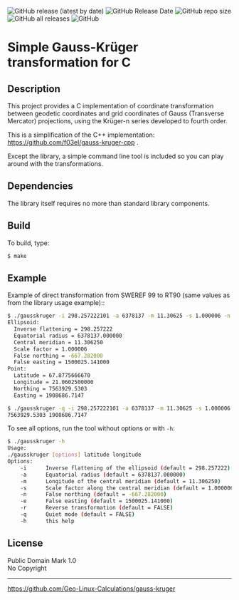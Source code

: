 ![GitHub release (latest by date)](https://img.shields.io/github/v/release/Geo-Linux-Calculations/gauss-kruger)
![GitHub Release Date](https://img.shields.io/github/release-date/Geo-Linux-Calculations/gauss-kruger)
![GitHub repo size](https://img.shields.io/github/repo-size/Geo-Linux-Calculations/gauss-kruger)
![GitHub all releases](https://img.shields.io/github/downloads/Geo-Linux-Calculations/gauss-kruger/total)
![GitHub](https://img.shields.io/github/license/Geo-Linux-Calculations/gauss-kruger)

# Simple Gauss-Krüger transformation for C

## Description

This project provides a C implementation of coordinate transformation between geodetic
coordinates and grid coordinates of Gauss (Transverse Mercator) projections, using the Krüger-n series developed to fourth order.

This is a simplification of the C++ implementation: https://github.com/f03el/gauss-kruger-cpp .

Except the library, a simple command line tool is included so you can play around with the transformations.

## Dependencies

The library itself requires no more than standard library components.

## Build

To build, type:
```sh
$ make
```

## Example

Example of direct transformation from SWEREF 99 to RT90 (same values as from the library usage example)::
```sh
$ ./gausskruger -i 298.257222101 -a 6378137 -m 11.30625 -s 1.000006 -n -667.282 -e 1500025.141 67.877566667 21.06025
Ellipsoid:
  Inverse flattening = 298.257222
  Equatorial radius = 6378137.000000
  Central meridian = 11.306250
  Scale factor = 1.000006
  False northing = -667.282000
  False easting = 1500025.141000
Point:
  Latitude = 67.8775666670
  Longitude = 21.0602500000
  Northing = 7563929.5303
  Easting = 1908686.7147

$ ./gausskruger -q -i 298.257222101 -a 6378137 -m 11.30625 -s 1.000006 -n -667.282 -e 1500025.141 67.877566667 21.06025
7563929.5303 1908686.7147
```

To see all options, run the tool without options or with `-h`:
```sh
$ ./gausskruger -h
Usage:
./gausskruger [options] latitude longitude
Options:
    -i      Inverse flattening of the ellipsoid (default = 298.257222)
    -a      Equatorial radius (default = 6378137.000000)
    -m      Longitude of the central meridian (default = 11.306250)
    -s      Scale factor along the central meridian (default = 1.000006)
    -n      False northing (default = -667.282000)
    -e      False easting (default = 1500025.141000)
    -r      Reverse transformation (default = FALSE)
    -q      Quiet mode (default = FALSE)
    -h      this help
```

## License

Public Domain Mark 1.0  
 No Copyright

---

https://github.com/Geo-Linux-Calculations/gauss-kruger
